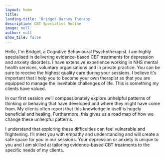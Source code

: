 ```yaml
---
layout: home
title:
landing-title: 'Bridget Barnes Therapy'
description: CBT Specialist Online
image: null
author: null
show_tile: false
---
```


Hello, I'm Bridget, a Cognitive Behavioural Psychotherapist. I am highly specialised in delivering evidence-based CBT treatments for depression and anxiety disorders. I have extensive experience working in NHS mental health services, voluntary organisations and in private practice. You can be sure to receive the highest quality care during your sessions. I believe it's important that I help you to become your own therapist so that you are equipped to manage the inevitable challenges of life. This is something my clients have valued.

In our first session we’ll compassionately explore unhelpful patterns of thinking or behaving that have developed and where they might have come from. My clients often report that this knowledge in itself is hugely beneficial and healing. Furthermore, this gives us a road map of how we change these unhelpful patterns.

I understand that exploring these difficulties can feel vulnerable and frightening. I’ll meet you with empathy and understanding and will create a safe space for you in our sessions. Your depression or anxiety is unique to you and I am skilled at tailoring evidence-based CBT treatments to the specific needs of my clients.

